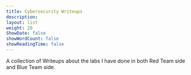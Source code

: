 ```yaml
---
title: Cybersecurity Writeups
description: 
layout: list
weight: 20
ShowDate: false
showWordCount: false
showReadingTime: false
---
```


A collection of Writeups about the labs I have done in both Red Team side and Blue Team side.


